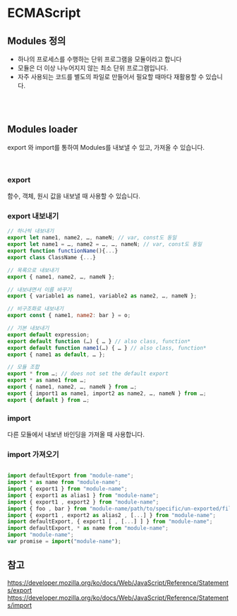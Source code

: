 # ECMAScript

## Modules 정의
- 하나의 프로세스를 수행하는 단위 프로그램을 모듈이라고 합니다<br>
- 모듈은 더 이상 나누어지지 않는 최소 단위 프로그램입니다.<br>
- 자주 사용되는 코드를 별도의 파일로 만들어서 필요할 때마다 재활용할 수 있습니다.<br>

<br>
<br>

## Modules loader

export 와 import를 통하여 Modules를 내보낼 수 있고, 가져올 수 있습니다.<br>

<br>

### export 
함수, 객체, 원시 값을 내보낼 때 사용할 수 있습니다.

### export 내보내기

```js
// 하나씩 내보내기
export let name1, name2, …, nameN; // var, const도 동일
export let name1 = …, name2 = …, …, nameN; // var, const도 동일
export function functionName(){...}
export class ClassName {...}

// 목록으로 내보내기
export { name1, name2, …, nameN };

// 내보내면서 이름 바꾸기
export { variable1 as name1, variable2 as name2, …, nameN };

// 비구조화로 내보내기
export const { name1, name2: bar } = o;

// 기본 내보내기
export default expression;
export default function (…) { … } // also class, function*
export default function name1(…) { … } // also class, function*
export { name1 as default, … };

// 모듈 조합
export * from …; // does not set the default export
export * as name1 from …;
export { name1, name2, …, nameN } from …;
export { import1 as name1, import2 as name2, …, nameN } from …;
export { default } from …;

```

### import 
다른 모듈에서 내보낸 바인딩을 가져올 때 사용합니다.

### import 가져오기
```js

import defaultExport from "module-name";
import * as name from "module-name";
import { export1 } from "module-name";
import { export1 as alias1 } from "module-name";
import { export1 , export2 } from "module-name";
import { foo , bar } from "module-name/path/to/specific/un-exported/file";
import { export1 , export2 as alias2 , [...] } from "module-name";
import defaultExport, { export1 [ , [...] ] } from "module-name";
import defaultExport, * as name from "module-name";
import "module-name";
var promise = import("module-name");

```


## 참고
<a href="https://developer.mozilla.org/ko/docs/Web/JavaScript/Reference/Statements/export">https://developer.mozilla.org/ko/docs/Web/JavaScript/Reference/Statements/export</a><br>
<a href="https://developer.mozilla.org/ko/docs/Web/JavaScript/Reference/Statements/import">https://developer.mozilla.org/ko/docs/Web/JavaScript/Reference/Statements/import</a><br>
